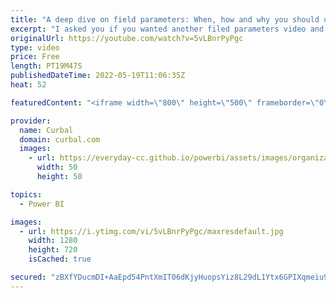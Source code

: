 ```yaml
---
title: "A deep dive on field parameters: When, how and why you should use them."
excerpt: "I asked you if you wanted another filed parameters video and you overwhelmingly said yes, so here it is:  Chapters: 00:00 Intro 01:00 First use case: change dimensions 02:55 Pros and cons of first use case 03:55 Second use case: change measures 06:09 Third use case: filter field parameters with another"
originalUrl: https://youtube.com/watch?v=5vLBnrPyPgc
type: video
price: Free
length: PT19M47S
publishedDateTime: 2022-05-19T11:06:35Z
heat: 52

featuredContent: "<iframe width=\"800\" height=\"500\" frameborder=\"0\" src=\"https://www.youtube.com/embed/5vLBnrPyPgc\" allow=\"accelerometer; autoplay; encrypted-media; gyroscope; picture-in-picture\" allowfullscreen></iframe>"

provider:
  name: Curbal
  domain: curbal.com
  images:
    - url: https://everyday-cc.github.io/powerbi/assets/images/organizations/curbal.com-50x50.jpg
      width: 50
      height: 50

topics:
  - Power BI

images:
  - url: https://i.ytimg.com/vi/5vLBnrPyPgc/maxresdefault.jpg
    width: 1280
    height: 720
    isCached: true

secured: "zBXfYDucmDI+AaEpd54PntXmIT06dKjyHuopsYiz8L29dL1Ytx6GPIXqmeiu9ElHOGqlYe5moAUxNqGZ2GNp7HTyz8QQHg2Frz0Ozjd/G96slph+y1U/v+4Qx9MpEc4T4SGB5CKSdNpph68qenQJASLI0Y1RBaZ/gQGQ4lz7uUawqT4qlH404G4j6sZi3EQg1feyyST8e+ir0cuvEaO6uISZ4A4EydJSJ5IQbiVynfGt2GdeufKfd7RO/9Z0xx7J1e1zHBK2bW1tk93D8r0T2UhTnr+3Sy4j/ru/ZVmlYGfMhP14C00tFrgCYIriBkvYNNAxdtbkmp4RJIp3SCzccJUhHlOiM64WQ4spIKOjJzkPnnCbaLlmi/Rk9S9qU17+6XiYO9e5xJOplHB3OOz2qPBTFgg+fTPc/5F7bPwJmE8=;8NRLa+CqSTk/uv+x4ZEZBA=="
---
```


